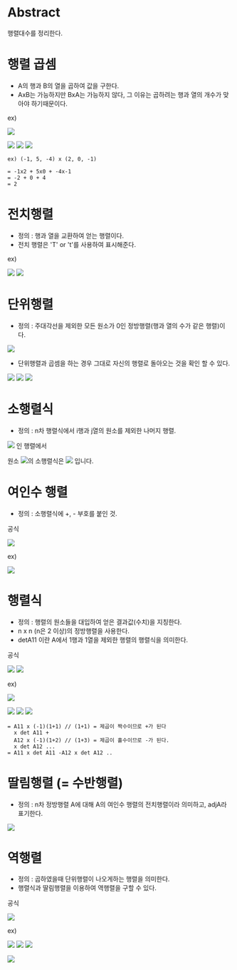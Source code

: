 # Abstract

행렬대수를 정리한다.

# 행렬 곱셈

+ A의 행과 B의 열을 곱하여 값을 구한다.
+ AxB는 가능하지만 BxA는 가능하지 않다, 그 이유는 곱하려는 행과 열의 개수가 맞아야 하기때문이다.

ex)

![](./Images/1.png)

![](./Images/1-1.png)
![](./Images/1-2.png)
![](./Images/1-3.png)

```
ex) (-1, 5, -4) x (2, 0, -1)

= -1x2 + 5x0 + -4x-1
= -2 + 0 + 4
= 2
``` 

# 전치행렬

+ 정의 : 행과 열을 교환하여 얻는 행렬이다.
+ 전치 행렬은 'T' or 't'를 사용하여 표시해준다. 

ex)

![](./Images/2.png)
![](./Images/2-1.png)

# 단위행렬

+ 정의 : 주대각선을 제외한 모든 원소가 0인 정방행렬(행과 열의 수가 같은 행렬)이다.

![](./Images/3.png)

+ 단위행렬과 곱셈을 하는 경우 그대로 자신의 행렬로 돌아오는 것을 확인 할 수 있다.

![](./Images/3-1.png)
![](./Images/3-2.png)
![](./Images/3-3.png)

# 소행렬식

+ 정의 : n차 행렬식에서 i행과 j열의 원소를 제외한 나머지 행렬.

![](./Images/4.png) 인 행렬에서

원소 ![](./Images/4-1.png)의 소행렬식은
![](./Images/4-2.png) 입니다.

# 여인수 행렬

+ 정의 : 소행렬식에 +, - 부호를 붙인 것.

공식

![](./Images/5.png)

ex)

![](./Images/5-1.png)

# 행렬식

+ 정의 : 행렬의 원소들을 대입하여 얻은 결과값(수치)을 지칭한다.
+ n x n (n은 2 이상)의 정방행렬을 사용한다.
+ detA11 이란 A에서 1행과 1열을 제외한 행렬의 행렬식을 의미한다.

공식

![](./Images/6.png)
![](./Images/6-1.png)

ex)

![](./Images/6-2.png)

![](./Images/6-3.png)
![](./Images/6-4.png)
![](./Images/6-5.png)

```
= A11 x (-1)(1+1) // (1+1) = 제곱이 짝수이므로 +가 된다 
  x det A11 + 
  A12 x (-1)(1+2) // (1+3) = 제곱이 홀수이므로 -가 된다.
  x det A12 ...
= A11 x det A11 -A12 x det A12 .. 
```

# 딸림행렬 (= 수반행렬)

+ 정의 : n차 정방행렬 A에 대해 A의 여인수 행렬의 전치행렬이라 의미하고, adjA라 표기한다.

![](./Images/7.png)

# 역행렬

+ 정의 : 곱하였을때 단위행렬이 나오게하는 행렬을 의미한다.
+ 행렬식과 딸림행렬을 이용하여 역행렬을 구할 수 있다.

공식

![](./Images/8.png)

ex)

![](./Images/8-1.png)
![](./Images/8-2.png)
![](./Images/8-3.png)

![](./Images/8-4.png)